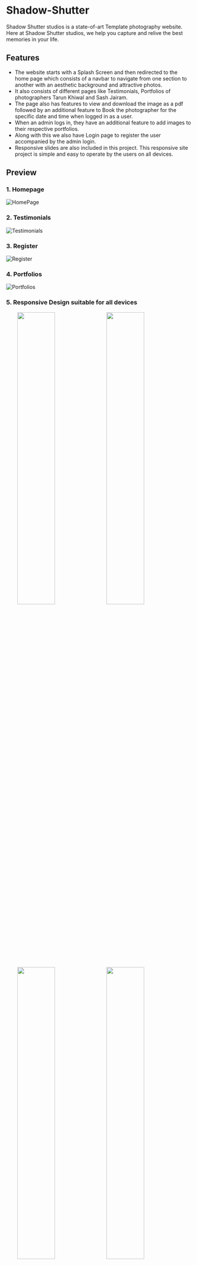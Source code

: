 # Shadow-Shutter

Shadow Shutter studios is a state-of-art Template photography website. Here at Shadow Shutter studios, we help you capture and relive the best memories in your life.

## Features

* The website starts with a Splash Screen and then redirected to the home page which consists of a navbar to navigate from one section to another with an aesthetic background and attractive photos.
* It also consists of different pages like Testimonials, Portfolios of photographers Tarun Khiwal and Sash Jairam.
* The page also has features to view and download the image as a pdf followed by an additional feature to Book the photographer for the specific date and time when logged in as a user.
* When an admin logs in, they have an additional feature to add images to their respective portfolios.
* Along with this we also have Login page to register the user accompanied by the admin login.
* Responsive slides are also included in this project. This responsive site project is simple and easy to operate by the users on all devices.

## Preview
### 1. Homepage
![HomePage](https://user-images.githubusercontent.com/96954007/192112137-99ef5577-b168-418a-be40-0422326f6e0e.JPG)

### 2. Testimonials
![Testimonials](https://user-images.githubusercontent.com/96954007/192112202-6c4bf2fa-9b04-420c-9f53-2c4b4a21be53.JPG)

### 3. Register 
![Register](https://user-images.githubusercontent.com/96954007/192112367-925ec253-ff34-4a81-90e8-e77782b8b758.JPG)

### 4. Portfolios
![Portfolios](https://user-images.githubusercontent.com/96954007/192112499-76d33d88-bab1-4a61-b5b7-2245d9edfedf.JPG)

### 5. Responsive Design suitable for all devices
<p float="left">
  &ensp; &ensp; &nbsp;
  <img src="https://user-images.githubusercontent.com/96954007/192112560-abbf42bc-849e-478e-b542-e8817b8396f6.JPG" width="45%"  />
  &ensp;
  <img src="https://user-images.githubusercontent.com/96954007/192112628-e28c2470-8d66-4521-929b-726129d577d0.JPG" width="45%"  /> 
</p>
<p float="left">
  &ensp; &ensp; &nbsp;
  <img src="https://user-images.githubusercontent.com/96954007/192112704-4d6c2369-3b3b-4fcb-9560-36a0fff6e5cf.JPG" width="45%" />
  &ensp;
  <img src="https://user-images.githubusercontent.com/96954007/192112737-77b96f34-fdf6-480c-81ff-b8e19f0f7241.JPG" width="45%" /> 
</p>

### Want to see all the pages? [Click Here](PreviewImages.md)
 

## Implementation
* This simple yet responsive site is designed in HTML and CSS validated with JavaScript.
* Bootstrap is used to make it more responsive.
* The backend is taken care by using Django, Python and the database makes use of MySQL.

## Contributors
Team Localhost consisting of <br>
1.  <a href="https://www.linkedin.com/in/mrudula-s-prassad-24712a16b/">Mrudula S Prasad </a>
2. <a href="https://www.linkedin.com/in/fozail-ahmed-3297ab236/">Fozail Ahmed </a>
3. <a href="https://www.linkedin.com/in/ananya-bhombore-674870245/">Ananya Bhombore </a>
4. <a href="https://www.linkedin.com/in/charan-simha-d-325664239/">Charan Simha </a>




